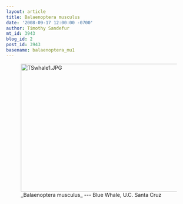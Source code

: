 ```yaml
---
layout: article
title: Balaenoptera musculus
date: '2008-09-17 12:00:00 -0700'
author: Timothy Sandefur
mt_id: 3943
blog_id: 2
post_id: 3943
basename: balaenoptera_mu1
---
```

<figure>
<a href="http://en.wikipedia.org/wiki/Blue_Whale"><img src="http://pandasthumb.org/archives/2008/09/12/TSwhale1/TSwhale2.JPG" alt="TSwhale1.JPG" width="461" height="346" /></a>
<figcaption markdown="span">
_Balaenoptera musculus_ --- Blue Whale, U.C. Santa Cruz

</figcaption>
</figure>
